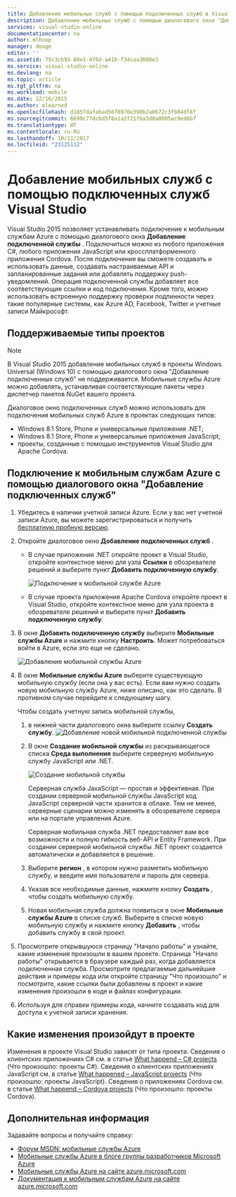 ```yaml
---
title: Добавление мобильных служб с помощью подключенных служб в Visual Studio | Документация Майкрософт
description: Добавление мобильных служб с помощью диалогового окна "Добавление подключенных служб" в Visual Studio
services: visual-studio-online
documentationcenter: na
author: mlhoop
manager: douge
editor: ''
ms.assetid: 75c3cb93-88e1-476d-a416-f34caa3608e3
ms.service: visual-studio-online
ms.devlang: na
ms.topic: article
ms.tgt_pltfrm: na
ms.workload: mobile
ms.date: 12/16/2015
ms.author: mlearned
ms.openlocfilehash: d185fdafebad56f8970e390b2a0672c3fb84df8f
ms.sourcegitcommit: 6699c77dcbd5f8a1a2f21fba3d0a0005ac9ed6b7
ms.translationtype: HT
ms.contentlocale: ru-RU
ms.lasthandoff: 10/11/2017
ms.locfileid: "23125112"
---
```

# <a name="adding-mobile-services-by-using-visual-studio-connected-services"></a>Добавление мобильных служб с помощью подключенных служб Visual Studio
Visual Studio 2015 позволяет устанавливать подключение к мобильным службам Azure с помощью диалогового окна **Добавление подключенной службы** . Подключиться можно из любого приложения C#, любого приложения JavaScript или кроссплатформенного приложения Cordova. После подключения вы сможете создавать и использовать данные, создавать настраиваемые API и запланированные задания или добавлять поддержку push-уведомлений.  Операция подключенной службы добавляет все соответствующие ссылки и код подключения. Кроме того, можно использовать встроенную поддержку проверки подлинности через такие популярные системы, как Azure AD, Facebook, Twitter и учетные записи Майкрософт.

## <a name="supported-project-types"></a>Поддерживаемые типы проектов
> [!NOTE]
> В Visual Studio 2015 добавление мобильных служб в проекты Windows Universal (Windows 10) с помощью диалогового окна "Добавление подключенных служб" не поддерживается. Мобильные службы Azure можно добавлять, устанавливая соответствующие пакеты через диспетчер пакетов NuGet вашего проекта.
> 
> 

Диалоговое окно подключенных служб можно использовать для подключения мобильных служб Azure в проектах следующих типов:

* Windows 8.1 Store, Phone и универсальные приложения .NET;
* Windows 8.1 Store, Phone и универсальные приложения JavaScript;
* проекты, созданные с помощью инструментов Visual Studio для Apache Cordova.

## <a name="connect-to-azure-mobile-services-using-the-add-connected-services-dialog"></a>Подключение к мобильным службам Azure с помощью диалогового окна "Добавление подключенных служб"
1. Убедитесь в наличии учетной записи Azure. Если у вас нет учетной записи Azure, вы можете зарегистрироваться и получить [бесплатную пробную версию](http://go.microsoft.com/fwlink/?LinkId=518146).
2. Откройте  диалоговое окно **Добавление подключенных служб** .
   
   * В случае приложения .NET откройте проект в Visual Studio, откройте контекстное меню для узла **Ссылки** в обозревателе решений и выберите пункт **Добавить подключенную службу**.
     
        ![Подключение к мобильной службе Azure](./media/vs-azure-tools-connected-services-add-mobile-services/IC797635.png)
   * В случае проекта приложения Apache Cordova откройте проект в Visual Studio, откройте контекстное меню для узла проекта в обозревателе решений и выберите пункт **Добавить подключенную службу**.
3. В окне **Добавить подключенную службу** выберите **Мобильные службы Azure** и нажмите кнопку **Настроить**. Может потребоваться войти в Azure, если это еще не сделано.
   
    ![Добавление мобильной службы Azure](./media/vs-azure-tools-connected-services-add-mobile-services/IC797636.png)
4. В окне **Мобильные службы Azure** выберите существующую мобильную службу (если она у вас есть). Если вам нужно создать новую мобильную службу Azure, ниже описано, как это сделать. В противном случае перейдите к следующему шагу.
   
    Чтобы создать учетную запись мобильной службы,
   
   1. в нижней части диалогового окна выберите ссылку **Создать службу**.
       ![Добавление новой мобильной подключенной службы](./media/vs-azure-tools-connected-services-add-mobile-services/IC797637.png)
   2. В окне **Создание мобильной службы** из раскрывающегося списка **Среда выполнения** выберите серверную мобильную службу JavaScript или .NET. 
      
       ![Создание мобильной службы](./media/vs-azure-tools-connected-services-add-mobile-services/IC797638.png)
      
       Серверная служба JavaScript — простая и эффективная. При создании серверной мобильной службы JavaScript код JavaScript серверной части хранится в облаке. Тем не менее, серверные сценарии можно изменять в обозревателе сервера или на портале управления Azure. 
      
       Серверная мобильная служба .NET предоставляет вам все возможности и полную гибкость веб-API и Entity Framework. При создании серверной мобильной службы .NET проект создается автоматически и добавляется в решение. 
   3. Выберите **регион** , в котором нужно разметить мобильную службу, и введите имя пользователя и пароль для сервера.
   4. Указав все необходимые данные, нажмите кнопку **Создать** , чтобы создать мобильную службу.
   5. Новая мобильная служба должна появиться в окне **Мобильные службы Azure** в списке служб. Выберите в списке новую мобильную службу и нажмите кнопку **Добавить** , чтобы добавить службу в свой проект.
5. Просмотрите открывшуюся страницу "Начало работы" и узнайте, какие изменения произошли в вашем проекте. Страница "Начало работы" открывается в браузере каждый раз, когда добавляется подключенная служба. Просмотрите предлагаемые дальнейшие действия и примеры кода или откройте страницу "Что произошло" и посмотрите, какие ссылки были добавлены в проект и какие изменения произошли в коде и файлах конфигурации.
6. Используя для справки примеры кода, начните создавать код для доступа к учетной записи хранения.

## <a name="how-your-project-is-modified"></a>Какие изменения произойдут в проекте
Изменения в проекте Visual Studio зависят от типа проекта. Сведения о клиентских приложениях C# см. в статье [What happend – C# projects](http://go.microsoft.com/fwlink/p/?LinkId=513119) (Что произошло: проекты C#). Сведения о клиентских приложениях JavaScript см. в статье [What happened – JavaScript projects](http://go.microsoft.com/fwlink/p/?LinkId=513120) (Что произошло: проекты JavaScript). Сведения о приложениях Cordova см. в статье [What happend – Cordova projects](http://go.microsoft.com/fwlink/p/?LinkId=513116) (Что произошло: проекты Cordova).

## <a name="next-steps"></a>Дополнительная информация
Задавайте вопросы и получайте справку: 

* [Форум MSDN: мобильные службы Azure](https://social.msdn.microsoft.com/forums/azure/home?forum=azuremobile)
* [Мобильные службы Azure в блоге группы разработчиков Microsoft Azure](https://azure.microsoft.com/blog/topics/mobile/)
* [Мобильные службы Azure на сайте azure.microsoft.com](https://azure.microsoft.com/services/mobile-services/)
* [Документация к мобильным службам Azure на сайте azure.microsoft.com](https://azure.microsoft.com/documentation/services/mobile-services/)

